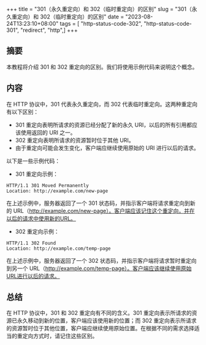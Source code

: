 +++
title = "301（永久重定向）和 302（临时重定向）的区别"
slug = "301（永久重定向）和 302（临时重定向）的区别"
date = "2023-08-24T13:23:10+08:00"
tags = [ "http-status-code-302", "http-status-code-301", "redirect", "http",]
+++


## 摘要

本教程将介绍 301 和 302 重定向的区别。我们将使用示例代码来说明这个概念。

## 内容

在 HTTP 协议中，301 代表永久重定向，而 302 代表临时重定向。这两种重定向有以下区别：

- 301 重定向表明所请求的资源已经分配了新的永久 URI，以后的所有引用都应该使用返回的 URI 之一。
- 302 重定向表明所请求的资源暂时位于其他 URI。
- 由于重定向可能会发生变化，客户端应继续使用原始的 URI 进行以后的请求。

以下是一些示例代码：

- 301 重定向示例：

```http
HTTP/1.1 301 Moved Permanently
Location: http://example.com/new-page
```

在上述示例中，服务器返回了一个 301 状态码，并指示客户端将请求重定向到新的 URL（http://example.com/new-page）。客户端应该记住这个重定向，并在以后的请求中使用新的URL。

- 302 重定向示例：

```http
HTTP/1.1 302 Found
Location: http://example.com/temp-page
```

在上述示例中，服务器返回了一个 302 状态码，并指示客户端将请求暂时重定向到另一个 URL（http://example.com/temp-page）。客户端应该继续使用原始URL进行以后的请求。

## 总结

在 HTTP 协议中，301 和 302 重定向有不同的含义。301 重定向表示所请求的资源已永久移动到新的位置，客户端应该使用新的位置；而 302 重定向表示所请求的资源暂时位于其他位置，客户端应继续使用原始位置。在根据不同的需求选择适当的重定向方式时，请记住这些区别。

